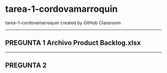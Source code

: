 # tarea-1-cordovamarroquin
tarea-1-cordovamarroquin created by GitHub Classroom

-----------------------------------------------------------------------------------------------------------------------------------
PREGUNTA 1          Archivo Product Backlog.xlsx
-----------------------------------------------------------------------------------------------------------------------------------
-----------------------------------------------------------------------------------------------------------------------------------
PREGUNTA 2
-----------------------------------------------------------------------------------------------------------------------------------







